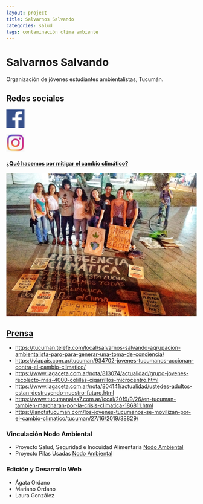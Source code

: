 ```yaml
---
layout: project
title: Salvarnos Salvando
categories: salud
tags: contaminación clima ambiente
---
```


# Salvarnos Salvando
Organización de jóvenes estudiantes ambientalistas, Tucumán.


## Redes sociales
<a href="https://www.facebook.com/pages/category/Nonprofit-Organization/Salvarnos-Salvando-631284067295248/"> ![facebook](/assets/images/logos/facebook.png)

<a href="https://instagram.com/salvarnossalvando?utm_source=ig_profile_share&igshid=16fjhfsujgg7r&fbclid=IwAR0bHdhH5b_PQ__eET8vch06GIz2KZoutSUmFZif2urtR5mx7hWkstds_Rw"> ![instagram](/assets/images/logos/instagram.png)


#### ¿Qué hacemos por mitigar el cambio climático?
![salvarnossalvandoclima](/assets/images/portales/salvarnossalvandoclima.jpg)


## Prensa
+ https://tucuman.telefe.com/local/salvarnos-salvando-agrupacion-ambientalista-paro-para-generar-una-toma-de-conciencia/
+ https://viapais.com.ar/tucuman/934702-jovenes-tucumanos-accionan-contra-el-cambio-climatico/
+ https://www.lagaceta.com.ar/nota/813074/actualidad/grupo-jovenes-recolecto-mas-4000-colillas-cigarrillos-microcentro.html
+ https://www.lagaceta.com.ar/nota/804141/actualidad/ustedes-adultos-estan-destruyendo-nuestro-futuro.html
+ https://www.tucumanalas7.com.ar/local/2019/9/26/en-tucuman-tambien-marcharan-por-la-crisis-climatica-186811.html
+ https://lanotatucuman.com/los-jovenes-tucumanos-se-movilizan-por-el-cambio-climatico/tucuman/27/16/2019/38829/


### Vinculación Nodo Ambiental
- Proyecto Salud, Seguridad e Inocuidad Alimentaria <a href="https://nodoambiental.org">Nodo Ambiental</a>
- Proyecto Pilas Usadas <a href="https://nodoambiental.org">Nodo Ambiental</a>


### Edición y Desarrollo Web
- Ágata Ordano
- Mariano Ordano
- Laura González
